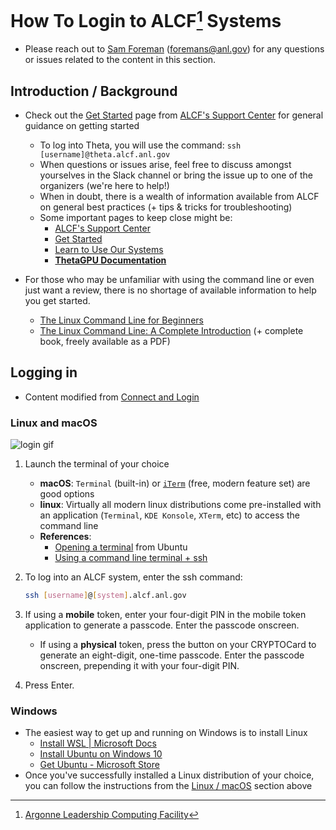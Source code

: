 # How To Login to ALCF[^1] Systems

- Please reach out to [Sam Foreman](mailto://foremans@anl.gov) ([foremans@anl.gov](mailto://foremans@anl.gov)) for any questions or issues related to the content in this section.

## Introduction / Background

- Check out the [Get Started](https://www.alcf.anl.gov/support-center/get-started) page from [ALCF's Support Center](https://www.alcf.anl.gov/support-center) for general guidance on getting started
  - To log into Theta, you will use the command: `ssh [username]@theta.alcf.anl.gov`
  - When questions or issues arise, feel free to discuss amongst yourselves in the Slack channel or bring the issue up to one of the organizers (we're here to help!)
  - When in doubt, there is a wealth of information available from ALCF on general best practices (+ tips & tricks for troubleshooting) 
  - Some important pages to keep close might be:
    - [ALCF's Support Center](https://www.alcf.anl.gov/support-center)
    - [Get Started](https://www.alcf.anl.gov/support-center/get-started)
    - [Learn to Use Our Systems](https://www.alcf.anl.gov/support-center/get-started/learn-use-our-systems)
    - **[ThetaGPU Documentation](https://docs.alcf.anl.gov/theta-gpu/getting-started/)**

- For those who may be unfamiliar with using the command line or even just want a review, there is no shortage of available information to help you get started.
  - [The Linux Command Line for Beginners](https://ubuntu.com/tutorials/command-line-for-beginners#1-overview)
  - [The Linux Command Line: A Complete Introduction](https://linuxcommand.org/tlcl.php) (+ complete book, freely available as a PDF)

## Logging in

- Content modified from [Connect and Login](https://www.alcf.anl.gov/support-center/get-started/connect-and-login)

### Linux and macOS

![login gif](img/login_mac.gif)

1. Launch the terminal of your choice
   - **macOS**: `Terminal` (built-in) or [`iTerm`](https://iterm2.com/) (free, modern feature set) are good options
   - **linux**: Virtually all modern linux distributions come pre-installed with an application (`Terminal`, `KDE Konsole`, `XTerm`, etc) to access the command line
   - **References**:
     - [Opening a terminal](https://ubuntu.com/tutorials/command-line-for-beginners#3-opening-a-terminal) from Ubuntu
     - [Using a command line terminal + ssh](https://towardsdatascience.com/a-quick-guide-to-using-command-line-terminal-96815b97b955)

2. To log into an ALCF system, enter the ssh command: 

   ```bash
   ssh [username]@[system].alcf.anl.gov
   ```

3. If using a **mobile** token, enter your four-digit PIN in the mobile token application to generate a passcode. Enter the passcode onscreen.
   - If using a **physical** token, press the button on your CRYPTOCard to generate an eight-digit, one-time passcode. Enter the passcode onscreen, prepending it with your four-digit PIN.

4. Press Enter.

### Windows

- The easiest way to get up and running on Windows is to install Linux
  - [Install WSL | Microsoft Docs](https://docs.microsoft.com/en-us/windows/wsl/install)
  - [Install Ubuntu on Windows 10](https://ubuntu.com/tutorials/ubuntu-on-windows#1-overview)
  - [Get Ubuntu - Microsoft Store](https://www.microsoft.com/en-us/p/ubuntu/9nblggh4msv6?activetab=pivot:overviewtab)
- Once you've successfully installed a Linux distribution of your choice, you can follow the instructions from the [Linux / macOS](#linux-and-macos) section above

[^1]: [Argonne Leadership Computing Facility](https://alcf.anl.gov/)
